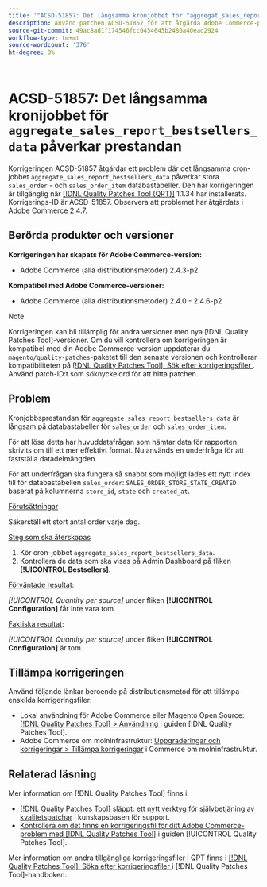 ```yaml
---
title: '"ACSD-51857: Det långsamma kronjobbet för "aggregat_sales_report_bestsellers_data" påverkar prestandan."'
description: Använd patchen ACSD-51857 för att åtgärda Adobe Commerce-problemet där långsamma cron-jobb "aggregate_sales_report_bestsellers_data" påverkar stora databastabeller av typen "sales_order" och "sales_order_item".
source-git-commit: 49ac8ad1f174546fcc0454645b2480a40ead2924
workflow-type: tm+mt
source-wordcount: '376'
ht-degree: 0%

---
```


# ACSD-51857: Det långsamma kronijobbet för `aggregate_sales_report_bestsellers_data` påverkar prestandan

Korrigeringen ACSD-51857 åtgärdar ett problem där det långsamma cron-jobbet `aggregate_sales_report_bestsellers_data` påverkar stora `sales_order` - och `sales_order_item` databastabeller. Den här korrigeringen är tillgänglig när [[!DNL Quality Patches Tool (QPT)]](https://experienceleague.adobe.com/en/docs/commerce-knowledge-base/kb/announcements/commerce-announcements/magento-quality-patches-released-new-tool-to-self-serve-quality-patches) 1.1.34 har installerats. Korrigerings-ID är ACSD-51857. Observera att problemet har åtgärdats i Adobe Commerce 2.4.7.

## Berörda produkter och versioner

**Korrigeringen har skapats för Adobe Commerce-version:**

* Adobe Commerce (alla distributionsmetoder) 2.4.3-p2

**Kompatibel med Adobe Commerce-versioner:**

* Adobe Commerce (alla distributionsmetoder) 2.4.0 - 2.4.6-p2

>[!NOTE]
>
>Korrigeringen kan bli tillämplig för andra versioner med nya [!DNL Quality Patches Tool]-versioner. Om du vill kontrollera om korrigeringen är kompatibel med din Adobe Commerce-version uppdaterar du `magento/quality-patches`-paketet till den senaste versionen och kontrollerar kompatibiliteten på [[!DNL Quality Patches Tool]: Sök efter korrigeringsfiler ](https://experienceleague.adobe.com/tools/commerce-quality-patches/index.html). Använd patch-ID:t som söknyckelord för att hitta patchen.

## Problem

Kronjobbsprestandan för `aggregate_sales_report_bestsellers_data` är långsam på databastabeller för `sales_order` och `sales_order_item`.

För att lösa detta har huvuddatafrågan som hämtar data för rapporten skrivits om till ett mer effektivt format. Nu används en underfråga för att fastställa datadelmängden.

För att underfrågan ska fungera så snabbt som möjligt lades ett nytt index till för databastabellen `sales_order`: `SALES_ORDER_STORE_STATE_CREATED` baserat på kolumnerna `store_id`, `state` och `created_at`.

<u>Förutsättningar</u>

Säkerställ ett stort antal order varje dag.

<u>Steg som ska återskapas</u>

1. Kör cron-jobbet `aggregate_sales_report_bestsellers_data`.
1. Kontrollera de data som ska visas på Admin Dashboard på fliken **[!UICONTROL Bestsellers]**.

<u>Förväntade resultat</u>:

*[!UICONTROL Quantity per source]* under fliken **[!UICONTROL Configuration]** får inte vara tom.

<u>Faktiska resultat</u>:

*[!UICONTROL Quantity per source]* under fliken **[!UICONTROL Configuration]** är tom.

## Tillämpa korrigeringen

Använd följande länkar beroende på distributionsmetod för att tillämpa enskilda korrigeringsfiler:

* Lokal användning för Adobe Commerce eller Magento Open Source: [[!DNL Quality Patches Tool] > Användning ](https://experienceleague.adobe.com/docs/commerce-operations/tools/quality-patches-tool/usage.html) i guiden [!DNL Quality Patches Tool].
* Adobe Commerce om molninfrastruktur: [Uppgraderingar och korrigeringar > Tillämpa korrigeringar](https://experienceleague.adobe.com/docs/commerce-cloud-service/user-guide/develop/upgrade/apply-patches.html) i Commerce om molninfrastruktur.

## Relaterad läsning

Mer information om [!DNL Quality Patches Tool] finns i:

* [[!DNL Quality Patches Tool] släppt: ett nytt verktyg för självbetjäning av kvalitetspatchar](https://experienceleague.adobe.com/en/docs/commerce-knowledge-base/kb/announcements/commerce-announcements/magento-quality-patches-released-new-tool-to-self-serve-quality-patches) i kunskapsbasen för support.
* [Kontrollera om det finns en korrigeringsfil för ditt Adobe Commerce-problem med  [!DNL Quality Patches Tool]](/help/tools/quality-patches-tool/patches-available-in-qpt/check-patch-for-magento-issue-with-magento-quality-patches.md) i guiden [!UICONTROL Quality Patches Tool].


Mer information om andra tillgängliga korrigeringsfiler i QPT finns i [[!DNL Quality Patches Tool]: Söka efter korrigeringsfiler ](https://experienceleague.adobe.com/tools/commerce-quality-patches/index.html) i [!DNL Quality Patches Tool]-handboken.
